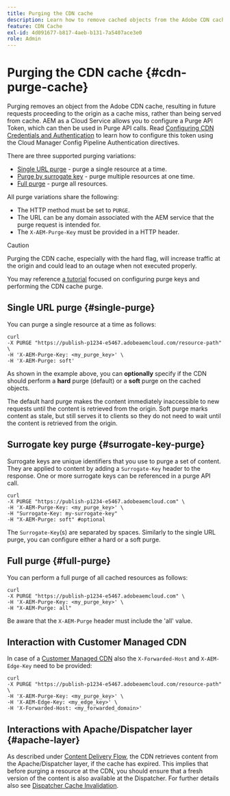 ```yaml
---
title: Purging the CDN cache
description: Learn how to remove cached objects from the Adobe CDN cache by configuring the purge API Token which can then be used in API calls.
feature: CDN Cache
exl-id: 4d091677-b817-4aeb-b131-7a5407ace3e0
role: Admin
---
```

# Purging the CDN cache {#cdn-purge-cache}

Purging removes an object from the Adobe CDN cache, resulting in future requests proceeding to the origin as a cache miss, rather than being served from cache.
AEM as a Cloud Service allows you to configure a Purge API Token, which can then be used in Purge API calls. Read [Configuring CDN Credentials and Authentication](/help/implementing/dispatcher/cdn-credentials-authentication.md#purge-API-token) to learn how to configure this token using the Cloud Manager Config Pipeline Authentication directives.

There are three supported purging variations:

* [Single URL purge](#single-purge) - purge a single resource at a time.
* [Purge by surrogate key](#surrogate-key-purge) - purge multiple resources at one time.
* [Full purge](#full-purge) - purge all resources.

All purge variations share the following:

* The HTTP method must be set to `PURGE`.
* The URL can be any domain associated with the AEM service that the purge request is intended for.
* The `X-AEM-Purge-Key` must be provided in a HTTP header.

>[!CAUTION]
>Purging the CDN cache, especially with the hard flag, will increase traffic at the origin and could lead to an outage when not executed properly.

You may reference [a tutorial](https://experienceleague.adobe.com/en/docs/experience-manager-learn/cloud-service/caching/how-to/purge-cache) focused on configuring purge keys and performing the CDN cache purge.

## Single URL purge {#single-purge}

You can purge a single resource at a time as follows:

```
curl
-X PURGE "https://publish-p1234-e5467.adobeaemcloud.com/resource-path" \
-H 'X-AEM-Purge-Key: <my_purge_key>' \
-H 'X-AEM-Purge: soft'
```

As shown in the example above, you can **optionally** specify if the CDN should perform a **hard** purge (default) or a **soft** purge on the cached objects.

The default hard purge makes the content immediately inaccessible to new requests until the content is retrieved from the origin. Soft purge marks content as stale, but still serves it to clients so they do not need to wait until the content is retrieved from the origin.

## Surrogate key purge {#surrogate-key-purge}

Surrogate keys are unique identifiers that you use to purge a set of content. They are applied to content by adding a `Surrogate-Key` header to the response. One or more surrogate keys can be referenced in a purge API call.  

```
curl
-X PURGE "https://publish-p1234-e5467.adobeaemcloud.com" \
-H 'X-AEM-Purge-Key: <my_purge_key>' \
-H "Surrogate-Key: my-surrogate-key"
-H "X-AEM-Purge: soft" #optional
```

The `Surrogate-Key`(s) are separated by spaces. Similarly to the single URL purge, you can configure either a hard or a soft purge.

## Full purge {#full-purge}

You can perform a full purge of all cached resources as follows:

```
curl
-X PURGE "https://publish-p1234-e5467.adobeaemcloud.com" \
-H 'X-AEM-Purge-Key: <my_purge_key>' \
-H "X-AEM-Purge: all"
```

Be aware that the `X-AEM-Purge` header must include the 'all' value.

## Interaction with Customer Managed CDN

In case of a [Customer Managed CDN](/help/implementing/dispatcher/cdn.md#point-to-point-CDN) also the `X-Forwarded-Host` and `X-AEM-Edge-Key` need to be provided:

```
curl
-X PURGE "https://publish-p1234-e5467.adobeaemcloud.com/resource-path" \
-H 'X-AEM-Purge-Key: <my_purge_key>' \
-H 'X-AEM-Edge-Key: <my_edge_key>' \
-H 'X-Forwarded-Host: <my_forwarded_domain>'
```


## Interactions with Apache/Dispatcher layer {#apache-layer}

As described under [Content Delivery Flow](/help/implementing/dispatcher/overview.md), the CDN retrieves content from the Apache/Dispatcher layer, if the cache has expired. This implies that before purging a resource at the CDN, you should ensure that a fresh version of the content is also available at the Dispatcher. For further details also see [Dispatcher Cache Invalidation](/help/implementing/dispatcher/caching.md#disp).
